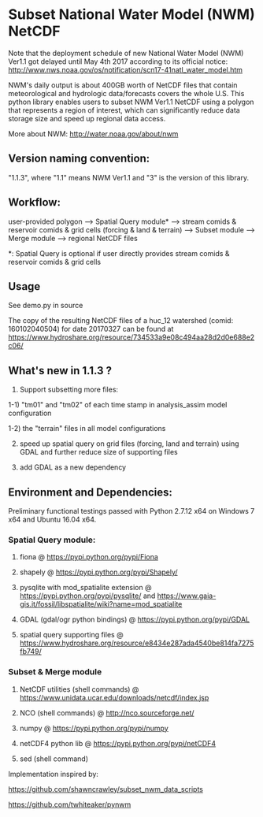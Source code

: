 # Subset National Water Model (NWM) NetCDF

Note that the deployment schedule of new National Water Model (NWM) Ver1.1 got delayed until May 4th 2017 according to its official notice: http://www.nws.noaa.gov/os/notification/scn17-41natl_water_model.htm

NWM's daily output is about 400GB worth of NetCDF files that contain meteorological and hydrologic data/forecasts covers the whole U.S.
This python library enables users to subset NWM Ver1.1 NetCDF using a polygon that represents a region of interest, which can significantly reduce data storage size and speed up regional data access.

More about NWM: http://water.noaa.gov/about/nwm

## Version naming convention:
"1.1.3", where "1.1" means NWM Ver1.1 and "3" is the version of this library.

## Workflow:
user-provided polygon --> Spatial Query module* --> stream comids & reservoir comids & grid cells (forcing & land & terrain) -->
Subset module --> Merge module --> regional NetCDF files

*: Spatial Query is optional if user directly provides stream comids & reservoir comids & grid cells

## Usage
See demo.py in source

The copy of the resulting NetCDF files of a huc_12 watershed (comid: 160102040504) for date 20170327 can be found at https://www.hydroshare.org/resource/734533a9e08c494aa28d2d0e688e2c06/

## What's new in 1.1.3 ?
1) Support subsetting more files:

1-1) "tm01" and "tm02" of each time stamp in analysis_assim model configuration

1-2) the "terrain" files in all model configurations

2) speed up spatial query on grid files (forcing, land and terrain) using GDAL and further reduce size of supporting files

3) add GDAL as a new dependency

## Environment and Dependencies:
Preliminary functional testings passed with Python 2.7.12 x64 on Windows 7 x64 and Ubuntu 16.04 x64.

### Spatial Query module:

1) fiona @ https://pypi.python.org/pypi/Fiona

2) shapely @ https://pypi.python.org/pypi/Shapely/

3) pysqlite with mod_spatialite extension @ https://pypi.python.org/pypi/pysqlite/ and https://www.gaia-gis.it/fossil/libspatialite/wiki?name=mod_spatialite

4) GDAL (gdal/ogr python bindings) @ https://pypi.python.org/pypi/GDAL

5) spatial query supporting files @ https://www.hydroshare.org/resource/e8434e287ada4540be814fa7275fb749/

### Subset & Merge module

1) NetCDF utilities (shell commands) @ https://www.unidata.ucar.edu/downloads/netcdf/index.jsp

2) NCO (shell commands) @ http://nco.sourceforge.net/

3) numpy @ https://pypi.python.org/pypi/numpy

4) netCDF4 python lib @ https://pypi.python.org/pypi/netCDF4

5) sed (shell command)

Implementation inspired by:

https://github.com/shawncrawley/subset_nwm_data_scripts

https://github.com/twhiteaker/pynwm